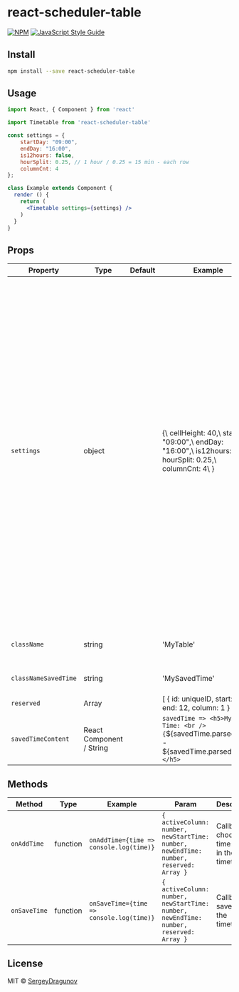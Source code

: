 # react-scheduler-table

> 

[![NPM](https://img.shields.io/npm/v/react-scheduler.svg)](https://www.npmjs.com/package/react-scheduler) [![JavaScript Style Guide](https://img.shields.io/badge/code_style-standard-brightgreen.svg)](https://standardjs.com)

## Install

```bash
npm install --save react-scheduler-table
```

## Usage

```jsx
import React, { Component } from 'react'

import Timetable from 'react-scheduler-table'

const settings = {
	startDay: "09:00",
	endDay: "16:00",
	is12hours: false,
	hourSplit: 0.25, // 1 hour / 0.25 = 15 min - each row
	columnCnt: 4
};

class Example extends Component {
  render () {
    return (
      <Timetable settings={settings} />
    )
  }
}
```

## Props

| Property | Type | Default | Example | Description |
|----------------------|--------------------------|---------|----------------------------------------------------------------------------------------------------------------------------------------------------------|---------------------------------------------------------------------------------------------------------------------------------------------------------------------------------------------------------------------------------------------------------------------------------------------------------------------------------------------------------------------------------------------------------|
| `settings` | object |  | {\     cellHeight: 40,\       startDay: "09:00",\        endDay: "16:00",\        is12hours: false,\        hourSplit: 0.25,\         columnCnt: 4\    } | Initial settings for timetable: `cellHeight` - height for cells (needed for proper render SavedTime); `startDay` - starting time for the table; `endDay` - ending time for the table; `is12hours` - 12 or 24 hours format; `hourSplit` - how hour should be divided (or row count for one hour). `0.5` for 30 min hour split (or 2 rows for one hour); `columnCnt` - how many columns in the timetable; |
| `className` | string |  | 'MyTable' | Class for main component table. |
| `classNameSavedTime` | string |  | 'MySavedTime' | Class for SavedTime component. |
| `reserved` | Array |  | [        {		     id: uniqueID,  	     start: 10,  	     end: 12,  	     column: 1  	   }   ]      | Default data. |
| `savedTimeContent` | React Component / String |  | `savedTime => <h5>My Saved Time: <br /> {`${savedTime.parsedStart} - ${savedTime.parsedEnd}`}</h5>` | Content inside SavedTime component. |

## Methods

| Method       | Type     | Example                                  | Param                                                                                            | Description                                          |
|--------------|----------|------------------------------------------|--------------------------------------------------------------------------------------------------|------------------------------------------------------|
| `onAddTime`  | function | `onAddTime={time => console.log(time)}`  | `{   activeColumn: number,    newStartTime: number,    newEndTime: number,    reserved: Array }` | Callback to choose any time (cell) in the timetable. |
| `onSaveTime` | function | `onSaveTime={time => console.log(time)}` | `{   activeColumn: number,    newStartTime: number,    newEndTime: number,    reserved: Array }` | Callback to save time in the timetable.              |

## License

MIT © [SergeyDragunov](https://github.com/SergeyDragunov)
